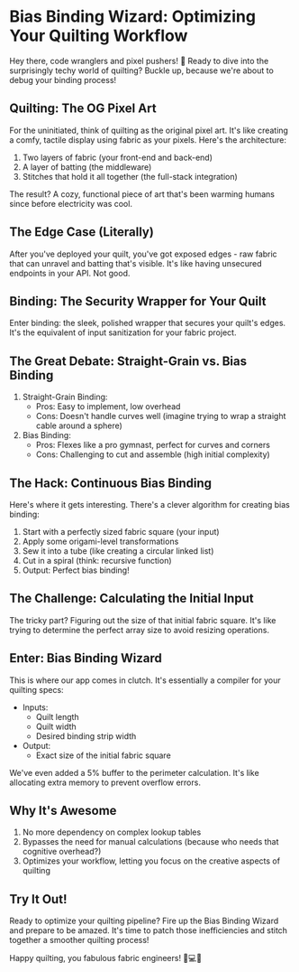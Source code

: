 
# **Bias Binding Wizard: Optimizing Your Quilting Workflow**

Hey there, code wranglers and pixel pushers! 👋 Ready to dive into the surprisingly techy world of quilting? Buckle up, because we're about to debug your binding process!

## **Quilting: The OG Pixel Art**

For the uninitiated, think of quilting as the original pixel art. It's like creating a comfy, tactile display using fabric as your pixels. Here's the architecture:

1. Two layers of fabric (your front-end and back-end)
2. A layer of batting (the middleware)
3. Stitches that hold it all together (the full-stack integration)

The result? A cozy, functional piece of art that's been warming humans since before electricity was cool.

## **The Edge Case (Literally)**

After you've deployed your quilt, you've got exposed edges - raw fabric that can unravel and batting that's visible. It's like having unsecured endpoints in your API. Not good.

## **Binding: The Security Wrapper for Your Quilt**

Enter binding: the sleek, polished wrapper that secures your quilt's edges. It's the equivalent of input sanitization for your fabric project.

## **The Great Debate: Straight-Grain vs. Bias Binding**

1. Straight-Grain Binding:
   * Pros: Easy to implement, low overhead
   * Cons: Doesn't handle curves well (imagine trying to wrap a straight cable around a sphere)
2. Bias Binding:
   * Pros: Flexes like a pro gymnast, perfect for curves and corners
   * Cons: Challenging to cut and assemble (high initial complexity)

## **The Hack: Continuous Bias Binding**

Here's where it gets interesting. There's a clever algorithm for creating bias binding:

1. Start with a perfectly sized fabric square (your input)
2. Apply some origami-level transformations
3. Sew it into a tube (like creating a circular linked list)
4. Cut in a spiral (think: recursive function)
5. Output: Perfect bias binding!

## **The Challenge: Calculating the Initial Input**

The tricky part? Figuring out the size of that initial fabric square. It's like trying to determine the perfect array size to avoid resizing operations.

## **Enter: Bias Binding Wizard**

This is where our app comes in clutch. It's essentially a compiler for your quilting specs:

* Inputs:
   * Quilt length
   * Quilt width
   * Desired binding strip width
* Output:
   * Exact size of the initial fabric square

We've even added a 5% buffer to the perimeter calculation. It's like allocating extra memory to prevent overflow errors.

## **Why It's Awesome**

1. No more dependency on complex lookup tables
2. Bypasses the need for manual calculations (because who needs that cognitive overhead?)
3. Optimizes your workflow, letting you focus on the creative aspects of quilting

## **Try It Out!**

Ready to optimize your quilting pipeline? Fire up the Bias Binding Wizard and prepare to be amazed. It's time to patch those inefficiencies and stitch together a smoother quilting process!

Happy quilting, you fabulous fabric engineers! 🧵💻🎨


